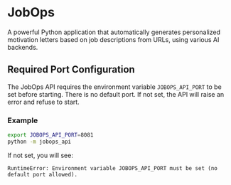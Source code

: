 # JobOps

A powerful Python application that automatically generates personalized motivation letters based on job descriptions from URLs, using various AI backends. 

## Required Port Configuration

The JobOps API requires the environment variable `JOBOPS_API_PORT` to be set before starting. There is no default port. If not set, the API will raise an error and refuse to start.

### Example

```bash
export JOBOPS_API_PORT=8081
python -m jobops_api
```

If not set, you will see:

```
RuntimeError: Environment variable JOBOPS_API_PORT must be set (no default port allowed).
``` 